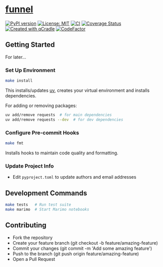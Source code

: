# [funnel](https://tschm.github.io/funnel)

[![PyPI version](https://badge.fury.io/py/funnel.svg)](https://badge.fury.io/py/funnel)
[![License: MIT](https://img.shields.io/badge/License-MIT-yellow.svg)](LICENSE.txt)
[![CI](https://github.com/tschm/funnel/actions/workflows/ci.yml/badge.svg)](https://github.com/tschm/funnel/actions/workflows/ci.yml)
[![Coverage Status](https://coveralls.io/repos/github/tschm/funnel/badge.svg?branch=main)](https://coveralls.io/github/tschm/funnel?branch=main)
[![Created with qCradle](https://img.shields.io/badge/Created%20with-qCradle-blue?style=flat-square)](https://github.com/tschm/package)
[![CodeFactor](https://www.codefactor.io/repository/github/tschm/funnel/badge)](https://www.codefactor.io/repository/github/tschm/funnel)

## Getting Started

For later...

### **Set Up Environment**

```bash
make install
```

This installs/updates [uv](https://github.com/astral-sh/uv),
creates your virtual environment and installs dependencies.

For adding or removing packages:

```bash
uv add/remove requests  # for main dependencies
uv add/remove requests --dev  # for dev dependencies
```

### **Configure Pre-commit Hooks**

```bash
make fmt
```

Installs hooks to maintain code quality and formatting.

### **Update Project Info**

- Edit `pyproject.toml` to update authors and email addresses

## Development Commands

```bash
make tests   # Run test suite
make marimo  # Start Marimo notebooks
```

## Contributing

- Fork the repository
- Create your feature branch (git checkout -b feature/amazing-feature)
- Commit your changes (git commit -m 'Add some amazing feature')
- Push to the branch (git push origin feature/amazing-feature)
- Open a Pull Request
